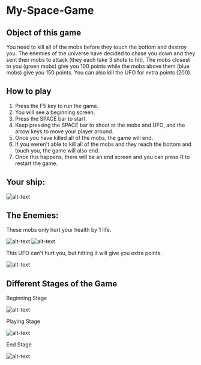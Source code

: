 # My-Space-Game

## Object of this game

You need to kill all of the mobs before they touch the bottom and destroy you. The enemies of the universe have decided to chase you down and they sent their mobs to attack (they each take 3 shots to hit). The mobs closest to you (green mobs) give you 100 points while the mobs above them (blue mobs) give you 150 points. You can also kill the UFO for extra points (200). 

## How to play

1. Press the F5 key to run the game.
2. You will see a beginning screen.
2. Press the SPACE bar to start. 
3. Keep pressing the SPACE bar to shoot at the mobs and UFO, and the arrow keys to move your player around. 
4. Once you have killed all of the mobs, the game will end. 
5. If you weren't able to kill all of the mobs and they reach the bottom and touch you, the game will also end. 
6. Once this happens, there will be an end screen and you can press R to restart the game. 

## Your ship:

![alt-text](https://raw.github.com/achen6159/My-Space-Game/master/Assets/Images/Ships/playerShip2_blue.png "Ship")

## The Enemies:

These mobs only hurt your health by 1 life. 

![alt-text](https://raw.github.com/achen6159/My-Space-Game/master/Assets/Images/Enemies/enemyGreen1.png "Green Mob")
![alt-text](https://raw.github.com/achen6159/My-Space-Game/master/Assets/Images/Enemies/enemyBlue3.png "Blue Mob")

This UFO can't hurt you, but hitting it will give you extra points. 

![alt-text](https://raw.github.com/achen6159/My-Space-Game/master/Assets/Images/Enemies/ufoBlue.png "UFO")

## Different Stages of the Game

Beginning Stage

![alt-text](https://raw.github.com/achen6159/My-Space-Game/master/screenshots/beginning_screen.PNG "Beginning Stage")

Playing Stage

![alt-text](https://raw.github.com/achen6159/My-Space-Game/master/screenshots/playing_screen.PNG "Playing Stage")

End Stage

![alt-text](https://raw.github.com/achen6159/My-Space-Game/master/screenshots/end_screen.PNG "End Stage")


